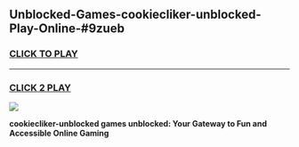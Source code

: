 
## Unblocked-Games-cookiecliker-unblocked-Play-Online-#9zueb
<h3>
<a href="https://premium.freeplayer.one?title=cookiecliker-unblocked&ref=24F">CLICK TO PLAY</a></h3>
<hr>

<h3>
<a href="https://premium.freeplayer.one?title=cookiecliker-unblocked&ref=24F">CLICK 2 PLAY</a>
  
</h3>

<a href="https://premium.freeplayer.one?title=cookiecliker-unblocked&ref=24F/"><img src="https://clearcache.store/games.png"></a>


**cookiecliker-unblocked games unblocked: Your Gateway to Fun and Accessible Online Gaming**
